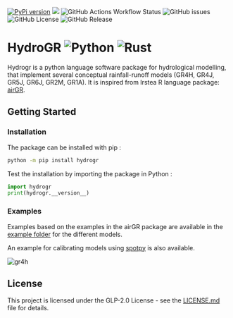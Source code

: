 [![PyPi version](https://img.shields.io/pypi/v/hydrogr.svg)](https://pypi.python.org/pypi/hydrogr/) 
[![](https://img.shields.io/badge/python-3.7+-blue.svg)](https://www.python.org/downloads/)
![GitHub Actions Workflow Status](https://img.shields.io/github/actions/workflow/status/SimonDelmas/hydrogr/CI.yml)
![GitHub issues](https://img.shields.io/github/issues/SimonDelmas/hydrogr)
![GitHub License](https://img.shields.io/github/license/SimonDelmas/hydrogr)
![GitHub Release](https://img.shields.io/github/v/release/SimonDelmas/hydrogr)

# HydroGR ![Python](https://img.shields.io/badge/python-3670A0?style=for-the-badge&logo=python&logoColor=ffdd54) ![Rust](https://img.shields.io/badge/rust-%23000000.svg?style=for-the-badge&logo=rust&logoColor=white)

Hydrogr is a python language software package for hydrological modelling, that implement several conceptual rainfall-runoff models (GR4H, GR4J, GR5J, GR6J, GR2M, GR1A).
It is inspired from Irstea R language package: [airGR](https://cran.r-project.org/web/packages/airGR/index.html).

## Getting Started

### Installation

The package can be installed with pip :

```bash
python -m pip install hydrogr
```

Test the installation by importing the package in Python :

```python
import hydrogr
print(hydrogr.__version__)
```

### Examples

Examples based on the examples in the airGR package are available in the [example folder](https://github.com/SimonDelmas/hydrogr/tree/master/example) for the different models.

An example for calibrating models using [spotpy](https://github.com/thouska/spotpy) is also available.

![gr4h](https://github.com/SimonDelmas/hydrogr/assets/28869386/3c980461-42d7-4de9-bae7-6bb127c978f1)


## License

This project is licensed under the GLP-2.0 License - see the [LICENSE.md](LICENSE.md) file for details.
